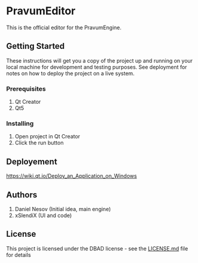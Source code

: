 # PravumEditor

This is the official editor for the PravumEngine.
## Getting Started

These instructions will get you a copy of the project up and running on your local machine for development and testing purposes. See deployment for notes on how to deploy the project on a live system.
### Prerequisites

1. Qt Creator
2. Qt5

### Installing

1. Open project in Qt Creator
2. Click the run button
## Deployement

https://wiki.qt.io/Deploy_an_Application_on_Windows
## Authors

1. Daniel Nesov (Initial idea, main engine)
2. xSlendiX (UI and code)

## License

This project is licensed under the DBAD license - see the [LICENSE.md](LICENSE.md) file for details
